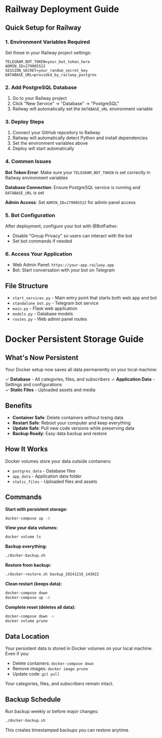 # Railway Deployment Guide

## Quick Setup for Railway

### 1. Environment Variables Required

Set these in your Railway project settings:

```
TELEGRAM_BOT_TOKEN=your_bot_token_here
ADMIN_ID=279005522
SESSION_SECRET=your_random_secret_key
DATABASE_URL=provided_by_railway_postgres
```

### 2. Add PostgreSQL Database

1. Go to your Railway project
2. Click "New Service" → "Database" → "PostgreSQL"
3. Railway will automatically set the `DATABASE_URL` environment variable

### 3. Deploy Steps

1. Connect your GitHub repository to Railway
2. Railway will automatically detect Python and install dependencies
3. Set the environment variables above
4. Deploy will start automatically

### 4. Common Issues

**Bot Token Error**: Make sure your `TELEGRAM_BOT_TOKEN` is set correctly in Railway environment variables

**Database Connection**: Ensure PostgreSQL service is running and `DATABASE_URL` is set

**Admin Access**: Set `ADMIN_ID=279005522` for admin panel access

### 5. Bot Configuration

After deployment, configure your bot with @BotFather:
- Disable "Group Privacy" so users can interact with the bot
- Set bot commands if needed

### 6. Access Your Application

- Web Admin Panel: `https://your-app.railway.app`
- Bot: Start conversation with your bot on Telegram

## File Structure

- `start_services.py` - Main entry point that starts both web app and bot
- `standalone_bot.py` - Telegram bot service
- `main.py` - Flask web application
- `models.py` - Database models
- `routes.py` - Web admin panel routes



# Docker Persistent Storage Guide

## What's Now Persistent

Your Docker setup now saves all data permanently on your local machine:

✓ **Database** - All categories, files, and subscribers
✓ **Application Data** - Settings and configurations  
✓ **Static Files** - Uploaded assets and media

## Benefits

- **Container Safe**: Delete containers without losing data
- **Restart Safe**: Reboot your computer and keep everything
- **Update Safe**: Pull new code versions while preserving data
- **Backup Ready**: Easy data backup and restore

## How It Works

Docker volumes store your data outside containers:
- `postgres_data` - Database files
- `app_data` - Application data folder
- `static_files` - Uploaded files and assets

## Commands

**Start with persistent storage:**
```bash
docker-compose up -d
```

**View your data volumes:**
```bash
docker volume ls
```

**Backup everything:**
```bash
./docker-backup.sh
```

**Restore from backup:**
```bash
./docker-restore.sh backup_20241216_143022
```

**Clean restart (keeps data):**
```bash
docker-compose down
docker-compose up -d
```

**Complete reset (deletes all data):**
```bash
docker-compose down -v
docker volume prune
```

## Data Location

Your persistent data is stored in Docker volumes on your local machine. Even if you:
- Delete containers: `docker-compose down`
- Remove images: `docker image prune`
- Update code: `git pull`

Your categories, files, and subscribers remain intact.

## Backup Schedule

Run backup weekly or before major changes:
```bash
./docker-backup.sh
```

This creates timestamped backups you can restore anytime.
